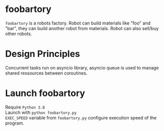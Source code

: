 # foobartory
`foobartory` is a robots factory. 
Robot can build materials like "foo" and "bar", they can build another robot from materials. 
Robot can also sell/buy other robots.

# Design Principles
Concurrent tasks run on asyncio library, asyncio queue is used to manage shared ressources between coroutines.

# Launch foobartory
Require `Python 3.8` \
Launch with `python foobartory.py` \
`EXEC_SPEED` variable from `foobartory.py` configure execution speed of the program.
